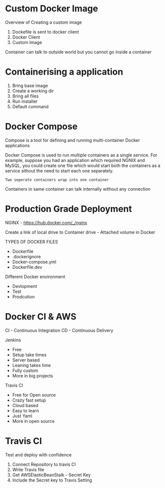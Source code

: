 # Custom Docker Image

Overview of Creating a custom image

1. Dockefile is sent to docker client
2. Docker Client
3. Custom Image

Container can talk to outside world but you cannot go inside a container

# Containerising a application

1. Bring base image
2. Create a working dir
3. Bring all files
4. Run installer
5. Default command

# Docker Compose

Compose is a tool for defining and running multi-container Docker applications

Docker Compose is used to run multiple containers as a single service. For example, suppose you had an application which required NGNIX and MySQL, you could create one file which would start both the containers as a service sithout the need to start each one separately.

`Two seperate containers wrap into one container`

Containers in same container can talk internally without any connection

# Production Grade Deployment

NGINX - https://hub.docker.com/_/nginx

Create a link of local drive to Container drive - Attached volume in Docker

TYPES OF DOCKER FILES

- Dockerfile
- .dockerignore
- Docker-compose.yml
- Dockerfile.dev

Different Docker environment

- Devlopment
- Test
- Prodcution

# Docker CI & AWS

CI - Continuous Integration
CD - Continuous Delivery

Jenkins

- Free
- Setup take times
- Server based
- Leaning takes time
- Fully custom
- More in big projects

Travis CI

- Free for Open source
- Crazy fast setup
- Cloud based
- Easy to learn
- Just Yaml
- More in open source

# Travis CI

Test and deploy with confidence

1. Connect Repository to travis CI
2. Write Travis file
3. Get AWSElasticBeanStalk - Secret Key
4. Include the Secret key to Travis Setting
